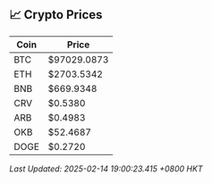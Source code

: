 ## 📈 Crypto Prices

| Coin | Price |
| ---- | ----- |
| BTC | $97029.0873 |
| ETH | $2703.5342 |
| BNB | $669.9348 |
| CRV | $0.5380 |
| ARB | $0.4983 |
| OKB | $52.4687 |
| DOGE | $0.2720 |

_Last Updated: 2025-02-14 19:00:23.415 +0800 HKT_